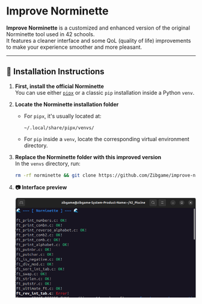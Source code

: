 # Improve Norminette

**Improve Norminette** is a customized and enhanced version of the original Norminette tool used in 42 schools.  
It features a cleaner interface and some QoL (quality of life) improvements to make your experience smoother and more pleasant.

---

## 🔧 Installation Instructions

1. **First, install the official Norminette**  
   You can use either [`pipx`](https://pypa.github.io/pipx/) or a classic `pip` installation inside a Python `venv`.

2. **Locate the Norminette installation folder**  
   - For `pipx`, it's usually located at:  
     ```
     ~/.local/share/pipx/venvs/
     ```
   - For `pip` inside a `venv`, locate the corresponding virtual environment directory.

3. **Replace the Norminette folder with this improved version**  
   In the `venvs` directory, run:
   ```bash
   rm -rf norminette && git clone https://github.com/Zibgame/improve-norminette.git norminette
   ```

4. **📷 Interface preview**

   ![Preview](exemple.png)
